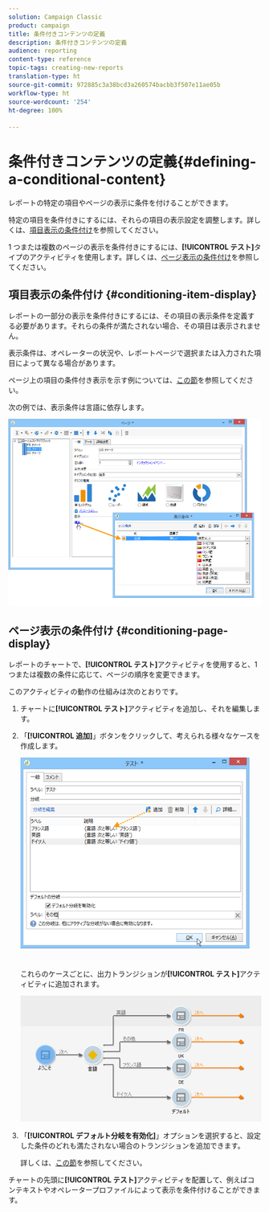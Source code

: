 ```yaml
---
solution: Campaign Classic
product: campaign
title: 条件付きコンテンツの定義
description: 条件付きコンテンツの定義
audience: reporting
content-type: reference
topic-tags: creating-new-reports
translation-type: ht
source-git-commit: 972885c3a38bcd3a260574bacbb3f507e11ae05b
workflow-type: ht
source-wordcount: '254'
ht-degree: 100%

---
```



# 条件付きコンテンツの定義{#defining-a-conditional-content}

レポートの特定の項目やページの表示に条件を付けることができます。

特定の項目を条件付きにするには、それらの項目の表示設定を調整します。詳しくは、[項目表示の条件付け](#conditioning-item-display)を参照してください。

1 つまたは複数のページの表示を条件付きにするには、**[!UICONTROL テスト]**&#x200B;タイプのアクティビティを使用します。詳しくは、[ページ表示の条件付け](#conditioning-page-display)を参照してください。

## 項目表示の条件付け {#conditioning-item-display}

レポートの一部分の表示を条件付きにするには、その項目の表示条件を定義する必要があります。それらの条件が満たされない場合、その項目は表示されません。

表示条件は、オペレーターの状況や、レポートページで選択または入力された項目によって異なる場合があります。

ページ上の項目の条件付き表示を示す例については、[この節](../../web/using/form-rendering.md#defining-fields-conditional-display)を参照してください。

次の例では、表示条件は言語に依存します。

![](assets/reporting_display_condition.png)

## ページ表示の条件付け {#conditioning-page-display}

レポートのチャートで、**[!UICONTROL テスト]**&#x200B;アクティビティを使用すると、1 つまたは複数の条件に応じて、ページの順序を変更できます。

このアクティビティの動作の仕組みは次のとおりです。

1. チャートに&#x200B;**[!UICONTROL テスト]**&#x200B;アクティビティを追加し、それを編集します。
1. 「**[!UICONTROL 追加]**」ボタンをクリックして、考えられる様々なケースを作成します。

   ![](assets/reporting_test_sample.png)

   これらのケースごとに、出力トランジションが&#x200B;**[!UICONTROL テスト]**&#x200B;アクティビティに追加されます。

   ![](assets/reporting_test_transitions.png)

1. 「**[!UICONTROL デフォルト分岐を有効化]**」オプションを選択すると、設定した条件のどれも満たされない場合のトランジションを追加できます。

   詳しくは、[この節](../../web/using/defining-web-forms-page-sequencing.md#conditional-page-display)を参照してください。

チャートの先頭に&#x200B;**[!UICONTROL テスト]**&#x200B;アクティビティを配置して、例えばコンテキストやオペレータープロファイルによって表示を条件付けることができます。
